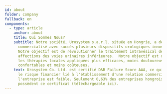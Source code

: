 ```yaml
---
id: about
folder: company
fallback: en
components:
  - type: article
    anchor: about
    title: Qui Sommes Nous?
    subtitle: Notre société, Urosystem s.a.r.l. située en Hongrie, a développé et
      commercialisé avec succès plusieurs dispositifs urologiques innovants.
      Notre objectif est de révolutionner le traitement intravésical des
      affections des voies urinaires inférieures.  Notre objectif est de rendre
      les thérapies locales appliquées plus efficaces, moins douloureuses, plus
      confortables et moins coûteuses.
    text: Urosystem Co. Ltd. est certifié D&B Failure Score AAA, ce qui indique que
      le risque financier lié à l'établissement d'une relation commerciale avec
      l'entreprise est faible. Seulement 0,63% des entreprises hongroises
      possèdent ce certificat (téléchargeable ici).
---
```


